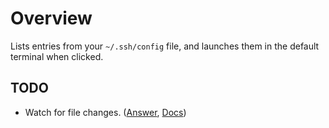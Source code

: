 # Overview

Lists entries from your `~/.ssh/config` file, and launches them in the default terminal when clicked.

## TODO

- Watch for file changes. ([Answer](https://stackoverflow.com/a/19063834/9884099), [Docs](https://developer.gnome.org/gio/stable/GFile.html#g-file-monitor))
